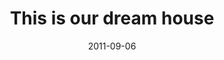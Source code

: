 ---
layout: base.njk
title : 'This is our dream house' 
view_title : 'This is our dream house' 
year : '2011' 
date : '2011-09-06' 
img_file : '/drawing/thisisourdreamhouse.png' 
html_file : 'thisisourdreamhouse' 
next_html : 'iwanttogotothebeachnow.html' 
year_order : '37' 
permalink : "title/{{html_file}}.html"
---